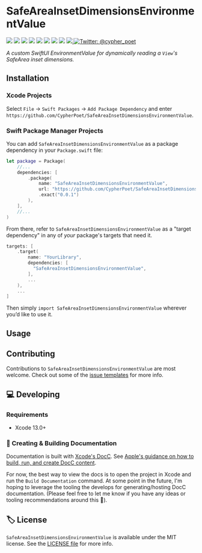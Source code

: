 # SafeAreaInsetDimensionsEnvironmentValue

<!-- Header Logo -->

<!-- <div align="center">
   <img width="600px" src="./Extras/banner-logo.png" alt="Banner Logo">
</div> -->


<!-- Badges -->

<p>
    <img src="https://img.shields.io/badge/Swift-5.5-F06C33.svg" />
    <img src="https://img.shields.io/badge/iOS-13.0+-865EFC.svg" />
    <img src="https://img.shields.io/badge/iPadOS-15.0+-F65EFC.svg" />
    <img src="https://img.shields.io/badge/macOS-10.15+-179AC8.svg" />
    <img src="https://img.shields.io/badge/tvOS-13.0+-41465B.svg" />
    <img src="https://img.shields.io/badge/watchOS-6.0+-1FD67A.svg" />
    <img src="https://img.shields.io/badge/License-MIT-blue.svg" />
    <img src="https://github.com/CypherPoet/SafeAreaInsetDimensionsEnvironmentValue/workflows/Build%20&%20Test/badge.svg" />
    <a href="https://github.com/apple/swift-package-manager">
      <img src="https://img.shields.io/badge/spm-compatible-brightgreen.svg?style=flat" />
    </a>
    <a href="https://twitter.com/cypher_poet">
        <img src="https://img.shields.io/badge/Contact-@cypher_poet-lightgrey.svg?style=flat" alt="Twitter: @cypher_poet" />
    </a>
</p>


<p align="center">

_A custom SwiftUI EnvironmentValue for dynamically reading a `View`'s SafeArea inset dimensions._

<p />


## Installation

### Xcode Projects

Select `File` -> `Swift Packages` -> `Add Package Dependency` and enter `https://github.com/CypherPoet/SafeAreaInsetDimensionsEnvironmentValue`.


### Swift Package Manager Projects

You can add `SafeAreaInsetDimensionsEnvironmentValue` as a package dependency in your `Package.swift` file:

```swift
let package = Package(
    //...
    dependencies: [
        .package(
            name: "SafeAreaInsetDimensionsEnvironmentValue",
            url: "https://github.com/CypherPoet/SafeAreaInsetDimensionsEnvironmentValue",
            .exact("0.0.1")
        ),
    ],
    //...
)
```


<!-- 🔑 UNCOMMENT THE INSTRUCTIONS BELOW IF THE GITHUB REPO NAME MATCHES THE LIBRARY NAME 👇 -->

From there, refer to `SafeAreaInsetDimensionsEnvironmentValue` as a "target dependency" in any of _your_ package's targets that need it.

```swift
targets: [
    .target(
        name: "YourLibrary",
        dependencies: [
          "SafeAreaInsetDimensionsEnvironmentValue",
        ],
        ...
    ),
    ...
]
```

<!-- 🔑 UNCOMMENT THE INSTRUCTIONS BELOW IF THE GITHUB REPO NAME DOESN'T MATCH THE LIBRARY NAME 👇 -->

<!-- From there, refer to the `SafeAreaInsetDimensionsEnvironmentValue` "product" delivered by the `SafeAreaInsetDimensionsEnvironmentValue` "package" inside of any of your project's target dependencies:

```swift
targets: [
    .target(
        name: "YourLibrary",
        dependencies: [
            .product(
                name: "SafeAreaInsetDimensionsEnvironmentValue",
                package: "SafeAreaInsetDimensionsEnvironmentValue"
            ),
        ],
        ...
    ),
    ...
]
``` -->

<!-- Proceed from above choice accordingly (and delete this comment) -->

Then simply `import SafeAreaInsetDimensionsEnvironmentValue` wherever you’d like to use it.


## Usage



## Contributing

Contributions to `SafeAreaInsetDimensionsEnvironmentValue` are most welcome. Check out some of the [issue templates](./.github/ISSUE_TEMPLATE/) for more info.



## 💻 Developing

### Requirements

- Xcode 13.0+


### 📜 Creating & Building Documentation

Documentation is built with [Xcode's DocC](https://developer.apple.com/documentation/docc). See [Apple's guidance on how to build, run, and create DocC content](https://developer.apple.com/documentation/docc/api-reference-syntax).

For now, the best way to view the docs is to open the project in Xcode and run the `Build Documentation` command. At some point in the future, I'm hoping to leverage the tooling the develops for generating/hosting DocC documentation. (Please feel free to let me know if you have any ideas or tooling recommendations around this 🙂).


## 🏷 License

`SafeAreaInsetDimensionsEnvironmentValue` is available under the MIT license. See the [LICENSE file](./LICENSE) for more info.
